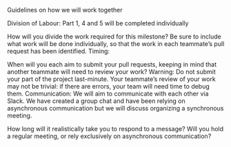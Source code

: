Guidelines on how we will work together

Division of Labour: Part 1, 4 and 5 will be completed individually

How will you divide the work required for this milestone? Be sure to include what work will be done individually, so that the work in each teammate’s pull request has been identified.
Timing:

When will you each aim to submit your pull requests, keeping in mind that another teammate will need to review your work? Warning: Do not submit your part of the project last-minute. Your teammate’s review of your work may not be trivial: if there are errors, your team will need time to debug them.
Communication: We will aim to communicate with each other via Slack. We have created a group chat and have been relying on asynchronous communication but we will discuss organizing a synchronous meeting.

How long will it realistically take you to respond to a message?
Will you hold a regular meeting, or rely exclusively on asynchronous communication?
